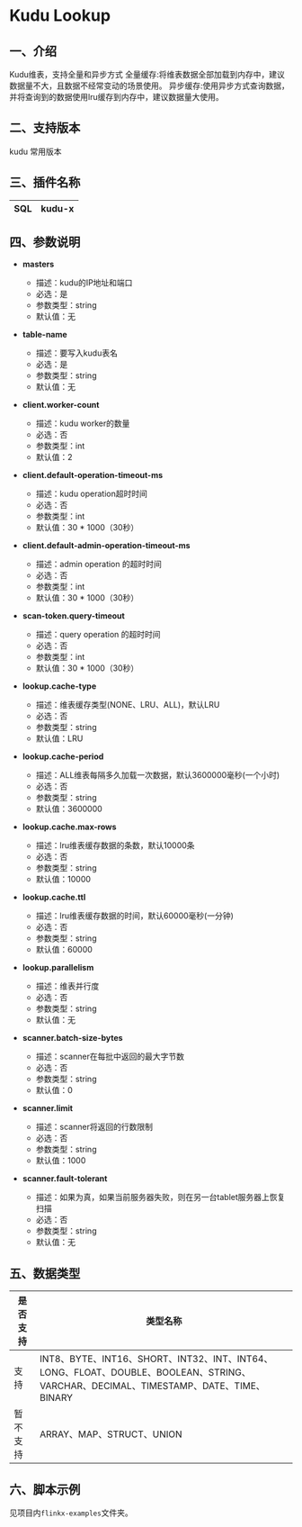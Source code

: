 # Kudu Lookup

## 一、介绍

Kudu维表，支持全量和异步方式
全量缓存:将维表数据全部加载到内存中，建议数据量不大，且数据不经常变动的场景使用。
异步缓存:使用异步方式查询数据，并将查询到的数据使用lru缓存到内存中，建议数据量大使用。

## 二、支持版本

kudu 常用版本

## 三、插件名称

| SQL | kudu-x |
| --- | --- |

## 四、参数说明

- **masters**
    - 描述：kudu的IP地址和端口
    - 必选：是
    - 参数类型：string
    - 默认值：无
      

- **table-name**
    - 描述：要写入kudu表名
    - 必选：是
    - 参数类型：string
    - 默认值：无
      

- **client.worker-count**
    - 描述：kudu worker的数量
    - 必选：否
    - 参数类型：int
    - 默认值：2
      

- **client.default-operation-timeout-ms**
    - 描述：kudu operation超时时间
    - 必选：否
    - 参数类型：int
    - 默认值：30 * 1000（30秒）
      

- **client.default-admin-operation-timeout-ms**
    - 描述：admin operation 的超时时间
    - 必选：否
    - 参数类型：int
    - 默认值：30 * 1000（30秒）
      

- **scan-token.query-timeout**
    - 描述：query operation 的超时时间
    - 必选：否
    - 参数类型：int
    - 默认值：30 * 1000（30秒）
      

- **lookup.cache-type**
    - 描述：维表缓存类型(NONE、LRU、ALL)，默认LRU
    - 必选：否
    - 参数类型：string
    - 默认值：LRU
      

- **lookup.cache-period**
    - 描述：ALL维表每隔多久加载一次数据，默认3600000毫秒(一个小时)
    - 必选：否
    - 参数类型：string
    - 默认值：3600000
      

- **lookup.cache.max-rows**
    - 描述：lru维表缓存数据的条数，默认10000条
    - 必选：否
    - 参数类型：string
    - 默认值：10000
      

- **lookup.cache.ttl**
    - 描述：lru维表缓存数据的时间，默认60000毫秒(一分钟)
    - 必选：否
    - 参数类型：string
    - 默认值：60000


- **lookup.parallelism**
  - 描述：维表并行度
  - 必选：否
  - 参数类型：string
  - 默认值：无
    

- **scanner.batch-size-bytes**
    - 描述：scanner在每批中返回的最大字节数
    - 必选：否
    - 参数类型：string
    - 默认值：0
  

- **scanner.limit**
    - 描述：scanner将返回的行数限制
    - 必选：否
    - 参数类型：string
    - 默认值：1000 
  

- **scanner.fault-tolerant**
  - 描述：如果为真，如果当前服务器失败，则在另一台tablet服务器上恢复扫描
  - 必选：否
  - 参数类型：string
  - 默认值：无


## 五、数据类型

|是否支持 | 类型名称 |
| --- | --- |
| 支持 | INT8、BYTE、INT16、SHORT、INT32、INT、INT64、LONG、FLOAT、DOUBLE、BOOLEAN、STRING、VARCHAR、DECIMAL、TIMESTAMP、DATE、TIME、BINARY |
| 暂不支持 | ARRAY、MAP、STRUCT、UNION |

## 六、脚本示例

见项目内`flinkx-examples`文件夹。
